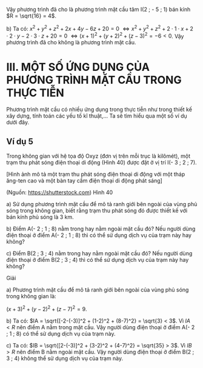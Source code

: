 Vậy phương trình đã cho là phương trình mặt cầu tâm I(2 ; - 5 ; 1) bán kính $R = \sqrt{16} = 4$.

b) Ta có: $x^2 + y^2 + z^2 + 2x + 4y - 6z + 20 = 0$
   $\Leftrightarrow x^2 + y^2 + z^2 + 2 \cdot 1 \cdot x + 2 \cdot 2 \cdot y - 2 \cdot 3 \cdot z + 20 = 0$
   $\Leftrightarrow (x + 1)^2 + (y + 2)^2 + (z - 3)^2 = - 6 < 0$.
Vậy phương trình đã cho không là phương trình mặt cầu.

# III. MỘT SỐ ỨNG DỤNG CỦA PHƯƠNG TRÌNH MẶT CẦU TRONG THỰC TIỄN

Phương trình mặt cầu có nhiều ứng dụng trong thực tiễn như trong thiết kế xây dựng, tính toán các yếu tố kĩ thuật,... Ta sẽ tìm hiểu qua một số ví dụ dưới đây.

## Ví dụ 5
Trong không gian với hệ tọa độ Oxyz (đơn vị trên mỗi trục là kilômét), một trạm thu phát sóng điện thoại di động (Hình 40) được đặt ở vị trí I(- 3 ; 2 ; 7).

[Hình ảnh mô tả một trạm thu phát sóng điện thoại di động với một tháp ăng-ten cao và một bàn tay cầm điện thoại di động phát sáng]

(Nguồn: https://shutterstock.com)
Hình 40

a) Sử dụng phương trình mặt cầu để mô tả ranh giới bên ngoài của vùng phủ sóng trong không gian, biết rằng trạm thu phát sóng đó được thiết kế với bán kính phủ sóng là 3 km.

b) Điểm A(- 2 ; 1 ; 8) nằm trong hay nằm ngoài mặt cầu đó? Nếu người dùng điện thoại ở điểm A(- 2 ; 1 ; 8) thì có thể sử dụng dịch vụ của trạm này hay không?

c) Điểm B(2 ; 3 ; 4) nằm trong hay nằm ngoài mặt cầu đó? Nếu người dùng điện thoại ở điểm B(2 ; 3 ; 4) thì có thể sử dụng dịch vụ của trạm này hay không?

Giải

a) Phương trình mặt cầu để mô tả ranh giới bên ngoài của vùng phủ sóng trong không gian là:

   $(x + 3)^2 + (y - 2)^2 + (z - 7)^2 = 9$.

b) Ta có: $IA = \sqrt{[-2-(-3)]^2 + (1-2)^2 + (8-7)^2} = \sqrt{3} < 3$.
   Vì $IA < R$ nên điểm A nằm trong mặt cầu. Vậy người dùng điện thoại ở điểm A(- 2 ; 1 ; 8) có thể sử dụng dịch vụ của trạm này.

c) Ta có: $IB = \sqrt{[2-(-3)]^2 + (3-2)^2 + (4-7)^2} = \sqrt{35} > 3$.
   Vì $IB > R$ nên điểm B nằm ngoài mặt cầu. Vậy người dùng điện thoại ở điểm B(2 ; 3 ; 4) không thể sử dụng dịch vụ của trạm này.